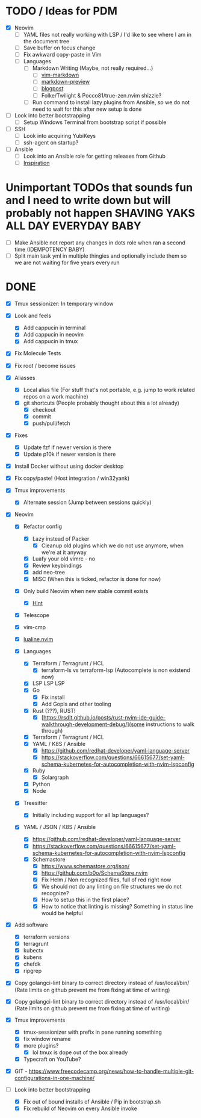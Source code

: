 # TODO / Ideas for PDM

- [x] Neovim
  - [ ] YAML files not really working with LSP / I'd like to see where I am in the document tree
  - [ ] Save buffer on focus change
  - [ ] Fix awkward copy-paste in Vim
  - [ ] Languages
    - [ ] Markdown Writing (Maybe, not really required...)
      - [ ] [vim-markdown](https://github.com/preservim/vim-markdown)
      - [ ] [markdown-preview](https://github.com/iamcco/markdown-preview.nvim)
      - [ ] [blogpost](https://alpha2phi.medium.com/vim-neovim-plugins-for-writing-d18414c7b21d)
      - [ ] Folke/Twilight & Pocco81/true-zen.nvim shizzle?
    - [ ] Run command to install lazy plugins from Ansible, so we do not need to wait for this after new setup is done

- [ ] Look into better bootstrapping
  - [ ] Setup Windows Terminal from bootstrap script if possible

- [ ] SSH
  - [ ] Look into acquiring YubiKeys
  - [ ] ssh-agent on startup?

- [ ] Ansible
  - [ ] Look into an Ansible role for getting releases from Github
  - [ ] [Inspiration](https://github.com/zyedidia/eget)

# Unimportant TODOs that sounds fun and I need to write down but will probably not happen SHAVING YAKS ALL DAY EVERYDAY BABY

- [ ] Make Ansible not report any changes in dots role when ran a second time (IDEMPOTENCY BABY)
- [ ] Split main task yml in multiple thingies and optionally include them so we are not waiting for five years every run

# DONE

- [x] Tmux sessionizer: In temporary window
- [x] Look and feels
  - [x] Add cappucin in terminal
  - [x] Add cappucin in neovim
  - [x] Add cappucin in tmux

- [x] Fix Molecule Tests
- [x] Fix root / become issues

- [x] Aliasses
  - [x] Local alias file (For stuff that's not portable, e.g. jump to work related repos on a work machine)
  - [x] git shortcuts (People probably thought about this a lot already)
    - [x] checkout
    - [x] commit
    - [x] push/pull/fetch

- [x] Fixes
  - [x] Update fzf if newer version is there
  - [x] Update p10k if newer version is there

- [x] Install Docker without using docker desktop

- [x] Fix copy/paste! (Host integration / win32yank)

- [x] Tmux improvements
  - [x] Alternate session (Jump between sessions quickly)

- [x] Neovim
  - [x] Refactor config
    - [x] Lazy instead of Packer
      - [x] Cleanup old plugins which we do not use anymore, when we're at it anyway
    - [x] Luafy your old vimrc - no
    - [x] Review keybindings
    - [x] add neo-tree
    - [x] MISC (When this is ticked, refactor is done for now)
  - [x] Only build Neovim when new stable commit exists
    - [x] [Hint](https://docs.ansible.com/ansible/latest/collections/ansible/builtin/git_module.html)
  - [x] Telescope

  - [x] vim-cmp
  - [x] [lualine.nvim](https://github.com/nvim-lualine/lualine.nvim)
  - [x] Languages
    - [x] Terraform / Terragrunt / HCL
      - [x] terraform-ls vs terraform-lsp (Autocomplete is non existend now)
    - [x] LSP LSP LSP
    - [x] Go
      - [x] Fix install
      - [x] Add Gopls and other tooling
    - [x] Rust (???), RUST!
      - [x] [https://rsdlt.github.io/posts/rust-nvim-ide-guide-walkthrough-development-debug/](some instructions to walk through)
    - [x] Terraform / Terragrunt / HCL
    - [x] YAML / K8S / Ansible
      - [x] https://github.com/redhat-developer/yaml-language-server
      - [x] https://stackoverflow.com/questions/66615677/set-yaml-schema-kubernetes-for-autocompletion-with-nvim-lspconfig
    - [x] Ruby
      - [x] Solargraph
    - [x] Python
    - [x] Node
  - [x] Treesitter
    - [x] Initially including support for all lsp languages?

  - [x] YAML / JSON / K8S / Ansible
    - [x] https://github.com/redhat-developer/yaml-language-server
    - [x] https://stackoverflow.com/questions/66615677/set-yaml-schema-kubernetes-for-autocompletion-with-nvim-lspconfig
    - [x] Schemastore
      - [x] https://www.schemastore.org/json/
      - [x] https://github.com/b0o/SchemaStore.nvim
      - [x] Fix Helm / Non recognized files, full of red right now
      - [x] We should not do any linting on file structures we do not recognize?
      - [x] How to setup this in the first place?
      - [x] How to notice that linting is missing? Something in status line would be helpful

- [x] Add software
  - [x] terraform versions
  - [x] terragrunt
  - [x] kubectx
  - [x] kubens
  - [x] chefdk
  - [x] ripgrep

- [x] Copy golangci-lint binary to correct directory instead of /usr/local/bin/<ARCHIVEDIR> (Rate limits on github prevent me from fixing at time of writing)

- [x] Copy golangci-lint binary to correct directory instead of /usr/local/bin/<ARCHIVEDIR> (Rate limits on github prevent me from fixing at time of writing)

- [x] Tmux improvements
  - [x] tmux-sessionizer with prefix in pane running something
  - [x] fix window rename
  - [x] more plugins?
    - [x] lol tmux is dope out of the box already
  - [x] Typecraft on YouTube?

- [x] GIT - https://www.freecodecamp.org/news/how-to-handle-multiple-git-configurations-in-one-machine/

- [ ] Look into better bootstrapping
  - [x] Fix out of bound installs of Ansible / Pip in bootstrap.sh
  - [x] Fix rebuild of Neovim on every Ansible invoke
